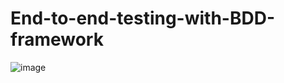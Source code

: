 # End-to-end-testing-with-BDD-framework

![image](https://github.com/subhrajyotisaha007/End-to-end-testing-with-BDD-framework/assets/75173603/a8661e38-d660-4c90-98b4-5809618429de)
